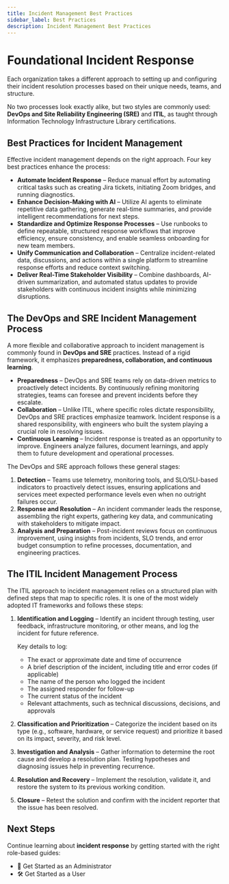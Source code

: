 ```yaml
---
title: Incident Management Best Practices
sidebar_label: Best Practices
description: Incident Management Best Practices
---
```


# Foundational Incident Response

Each organization takes a different approach to setting up and configuring their incident resolution processes based on their unique needs, teams, and structure.

No two processes look exactly alike, but two styles are commonly used: **DevOps and Site Reliability Engineering (SRE)** and **ITIL**, as taught through Information Technology Infrastructure Library certifications.

## Best Practices for Incident Management

Effective incident management depends on the right approach. Four key best practices enhance the process:

- **Automate Incident Response** – Reduce manual effort by automating critical tasks such as creating Jira tickets, initiating Zoom bridges, and running diagnostics.  
- **Enhance Decision-Making with AI** – Utilize AI agents to eliminate repetitive data gathering, generate real-time summaries, and provide intelligent recommendations for next steps.
- **Standardize and Optimize Response Processes** – Use runbooks to define repeatable, structured response workflows that improve efficiency, ensure consistency, and enable seamless onboarding for new team members.
- **Unify Communication and Collaboration** – Centralize incident-related data, discussions, and actions within a single platform to streamline response efforts and reduce context switching.
- **Deliver Real-Time Stakeholder Visibility** – Combine dashboards, AI-driven summarization, and automated status updates to provide stakeholders with continuous incident insights while minimizing disruptions.  

## The DevOps and SRE Incident Management Process

A more flexible and collaborative approach to incident management is commonly found in **DevOps and SRE** practices. Instead of a rigid framework, it emphasizes **preparedness, collaboration, and continuous learning**.

- **Preparedness** – DevOps and SRE teams rely on data-driven metrics to proactively detect incidents. By continuously refining monitoring strategies, teams can foresee and prevent incidents before they escalate.
- **Collaboration** – Unlike ITIL, where specific roles dictate responsibility, DevOps and SRE practices emphasize teamwork. Incident response is a shared responsibility, with engineers who built the system playing a crucial role in resolving issues.
- **Continuous Learning** – Incident response is treated as an opportunity to improve. Engineers analyze failures, document learnings, and apply them to future development and operational processes.

The DevOps and SRE approach follows these general stages:

1. **Detection** – Teams use telemetry, monitoring tools, and SLO/SLI-based indicators to proactively detect issues, ensuring applications and services meet expected performance levels even when no outright failures occur.  
2. **Response and Resolution** – An incident commander leads the response, assembling the right experts, gathering key data, and communicating with stakeholders to mitigate impact.  
3. **Analysis and Preparation** – Post-incident reviews focus on continuous improvement, using insights from incidents, SLO trends, and error budget consumption to refine processes, documentation, and engineering practices.

## The ITIL Incident Management Process

The ITIL approach to incident management relies on a structured plan with defined steps that map to specific roles. It is one of the most widely adopted IT frameworks and follows these steps:

1. **Identification and Logging** – Identify an incident through testing, user feedback, infrastructure monitoring, or other means, and log the incident for future reference.

   Key details to log:
   - The exact or approximate date and time of occurrence
   - A brief description of the incident, including title and error codes (if applicable)
   - The name of the person who logged the incident
   - The assigned responder for follow-up
   - The current status of the incident
   - Relevant attachments, such as technical discussions, decisions, and approvals

2. **Classification and Prioritization** – Categorize the incident based on its type (e.g., software, hardware, or service request) and prioritize it based on its impact, severity, and risk level.

3. **Investigation and Analysis** – Gather information to determine the root cause and develop a resolution plan. Testing hypotheses and diagnosing issues help in preventing recurrence.

4. **Resolution and Recovery** – Implement the resolution, validate it, and restore the system to its previous working condition.

5. **Closure** – Retest the solution and confirm with the incident reporter that the issue has been resolved.

## Next Steps

Continue learning about **incident response** by getting started with the right role-based guides:

- 🚀 Get Started as an Administrator
- 🛠️ Get Started as a User